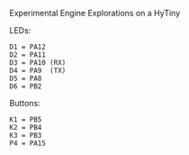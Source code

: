 Experimental Engine Explorations on a HyTiny

LEDs:

    D1 = PA12
    D2 = PA11
    D3 = PA10 (RX)
    D4 = PA9  (TX)
    D5 = PA8
    D6 = PB2

Buttons:

    K1 = PB5
    K2 = PB4
    K3 = PB3
    P4 = PA15
